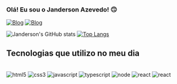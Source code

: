 
### Olá! Eu sou o Janderson Azevedo! 🙃

[![Blog](https://img.shields.io/badge/LinkedIn-0077B5?style=for-the-badge&logo=linkedin&logoColor=white)](https://www.linkedin.com/in/jandersonazevedo/)
[![Blog](https://img.shields.io/badge/Gmail-D14836?style=for-the-badge&logo=gmail&logoColor=white)](mailto:jjandersonazevedo@gmail.com)

![Janderson's GitHub stats](https://github-readme-stats.vercel.app/api?username=jandersonazevedo&show_icons=true&theme=dark) [![Top Langs](https://github-readme-stats.vercel.app/api/top-langs/?username=jandersonazevedo&layout=compact)](https://github.com/anuraghazra/github-readme-stats)

## Tecnologias que utilizo no meu dia

<div style="display: inline-block"><br/>
    <img align="center" alt="html5" src="https://img.shields.io/badge/HTML5-E34F26?style=for-the-badge&logo=html5&logoColor=white">
    <img align="center" alt="css3" src="https://img.shields.io/badge/CSS3-1572B6?style=for-the-badge&logo=css3&logoColor=white">
    <img align="center" alt="javascript" src="https://img.shields.io/badge/JavaScript-F7DF1E?style=for-the-badge&logo=javascript&logoColor=black">
    <img align="center" alt="typescript" src="https://img.shields.io/badge/TypeScript-007ACC?style=for-the-badge&logo=typescript&logoColor=white">
    <img align="center" alt="node" src="https://img.shields.io/badge/Node.js-43853D?style=for-the-badge&logo=node.js&logoColor=white">
    <img align="center" alt="react" src="https://img.shields.io/badge/React-20232A?style=for-the-badge&logo=react&logoColor=61DAFB">
    <img align="center" alt="react" src="https://img.shields.io/badge/Java-ED8B00?style=for-the-badge&logo=java&logoColor=white">
</div>
